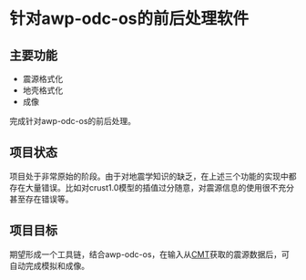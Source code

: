 # 针对awp-odc-os的前后处理软件

## 主要功能

* 震源格式化
* 地壳格式化
* 成像

完成针对awp-odc-os的前后处理。

## 项目状态

项目处于非常原始的阶段。由于对地震学知识的缺乏，在上述三个功能的实现中都存在大量错误。比如对crust1.0模型的插值过分随意，对震源信息的使用很不充分甚至存在错误等。

## 项目目标

期望形成一个工具链，结合awp-odc-os，在输入从[CMT](https://www.globalcmt.org/)获取的震源数据后，可自动完成模拟和成像。
